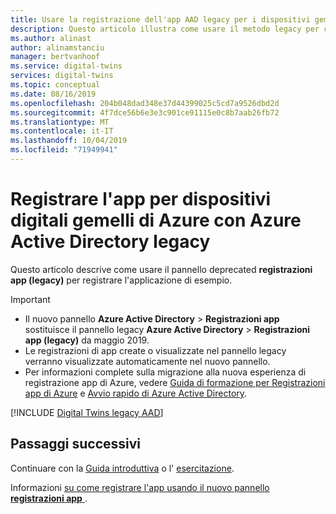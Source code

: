 ```yaml
---
title: Usare la registrazione dell'app AAD legacy per i dispositivi gemelli digitali di Azure | Microsoft Docs
description: Questo articolo illustra come usare il metodo legacy per creare la registrazione dell'app con Azure Active Directory per l'installazione dei dispositivi gemelli di Azure.
ms.author: alinast
author: alinamstanciu
manager: bertvanhoof
ms.service: digital-twins
services: digital-twins
ms.topic: conceptual
ms.date: 08/16/2019
ms.openlocfilehash: 204b048dad348e37d44399025c5cd7a9526dbd2d
ms.sourcegitcommit: 4f7dce56b6e3e3c901ce91115e0c8b7aab26fb72
ms.translationtype: MT
ms.contentlocale: it-IT
ms.lasthandoff: 10/04/2019
ms.locfileid: "71949941"
---
```

# <a name="register-your-azure-digital-twins-app-with-azure-active-directory-legacy"></a>Registrare l'app per dispositivi digitali gemelli di Azure con Azure Active Directory legacy

Questo articolo descrive come usare il pannello deprecated **registrazioni app (legacy)** per registrare l'applicazione di esempio.

> [!IMPORTANT]
> * Il nuovo pannello **Azure Active Directory** > **Registrazioni app** sostituisce il pannello legacy **Azure Active Directory** > **Registrazioni app (legacy)** da maggio 2019.
> * Le registrazioni di app create o visualizzate nel pannello legacy verranno visualizzate automaticamente nel nuovo pannello.
> * Per informazioni complete sulla migrazione alla nuova esperienza di registrazione app di Azure, vedere [Guida di formazione per Registrazioni app di Azure](https://docs.microsoft.com/azure/active-directory/develop/app-registrations-training-guide) e [Avvio rapido di Azure Active Directory](https://docs.microsoft.com/azure/active-directory/develop/quickstart-register-app).

[!INCLUDE [Digital Twins legacy AAD](../../includes/digital-twins-permissions-legacy.md)]

## <a name="next-steps"></a>Passaggi successivi

Continuare con la [Guida introduttiva](quickstart-view-occupancy-dotnet.md#build-application) o l' [esercitazione](tutorial-facilities-setup.md#configure-the-digital-twins-sample).

Informazioni [su come registrare l'app usando il nuovo pannello **registrazioni app** ](tutorial-facilities-setup.md#grant-permissions-to-your-app).